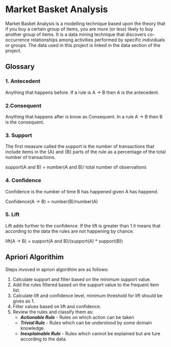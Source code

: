 # Market Basket Analysis
Market Basket Analysis is a modelling technique based upon the theory that if you buy a certain group of items, you are more (or less) likely to buy another group of items. It is a data mining technique that discovers co-occurrence relationships among activities performed by specific individuals or groups.
The data used in this project is linked in the data section of the project.
## Glossary
### 1. Antecedent
Anything that happens before. If a rule is A -> B then A is the antecedent.
### 2.Consequent 
Anything that happens after is know as Consequent. In a rule A -> B then B is the consequent.
### 3. Support 
The first measure called the support is the number of transactions that include items in the {A} and {B} parts of the rule as a  percentage of the total number of transactions.
   
support(A and B) = number(A and B)/ total number of observations
### 4. Confidence
Confidence is the number of time B has happened given A has happend.

Confidence(A -> B) = number(B)/number(A)

### 5. Lift
Lift adds further to the confidence. If the lift is greater than 1 it means that according to the data the rules are not happening by chance.

lift(A -> B) = support(A and B)/(support(A) * support(B)) 

## Apriori Algorithim
Steps invoved in apriori algorithim are as follows:
1. Calculate support and filter based on the minimum support value.
2. Add the rules filtered based on the support value to the frequent item list.
3. Calculate lift and confidence level, minimum threshold for lift should be gives as 1.
4. Filter values based on lift and confidence.
5. Review the rules and classify them as:
   * ***Actionable Rule*** - Rules on which action can be taken
   * ***Trivial Rule*** - Rules which can be understood by some domain knowledge.
   * ***Inexplainable Rule*** - Rules which cannot be explained but are ture according to the data.
